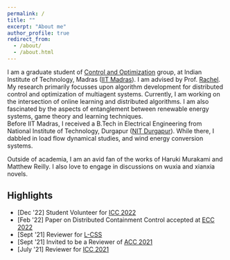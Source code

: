 ```yaml
---
permalink: /
title: ""
excerpt: "About me"
author_profile: true
redirect_from: 
  - /about/
  - /about.html
---
```


I am a graduate student of [Control and Optimization](https://www.ee.iitm.ac.in/dynamic-control/) group, at Indian Institute of Technology, Madras ([IIT Madras](https://www.iitm.ac.in/)). I am advised by Prof. [Rachel](https://www.ee.iitm.ac.in/rachel/). My research primarily focusses upon algorithm development for distributed control and optimization of multiagent systems. Currently, I am working on the intersection of online learning and distributed algorithms. I am also fascinated by the aspects of entanglement between renewable energy systems, game theory and learning techniques.    
Before IIT Madras, I received a B.Tech in Electrical Engineering from National Institute of Technology, Durgapur ([NIT Durgapur](https://nitdgp.ac.in/)). While there, I dabbled in load flow dynamical studies, and wind energy conversion systems. 

Outside of academia, I am an avid fan of the works of Haruki Murakami and Matthew Reilly. I also love to engage in discussions on wuxia and xianxia novels.

Highlights
------
* [Dec '22] Student Volunteer for [ICC 2022](https://controlsociety.org/icc/)
* [Feb '22] Paper on Distributed Containment Control accepted at [ECC 2022](https://ecc22.euca-ecc.org/)
* [Sept '21] Reviewer for [L-CSS](http://ieee-cssletters.dei.unipd.it/index.php) 
* [Sept '21] Invited to be a Reviewer of [ACC 2021](https://acc2021.a2c2.org/)
* [July '21] Reviewer for [ICC 2021](https://controlsociety.org/icc-7/)
